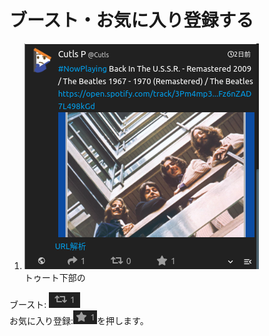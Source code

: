 # ブースト・お気に入り登録する


1.  ![toottl1](https://raw.githubusercontent.com/cutls/TheDeskDocs/master/media/toottl1.png)  
トゥート下部の

ブースト: ![toottl3](https://raw.githubusercontent.com/cutls/TheDeskDocs/master/media/toottl3.png)  
お気に入り登録:![toottl5](https://raw.githubusercontent.com/cutls/TheDeskDocs/master/media/toottl5.png)を押します。
